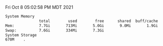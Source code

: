Fri Oct  8 05:02:58 PM MDT 2021
```bash
System Memory
               total        used        free      shared  buff/cache   available
Mem:           7.7Gi       713Mi       5.0Gi       9.0Mi       1.9Gi       6.7Gi
Swap:          7.6Gi       334Mi       7.3Gi
System Storage
670M	.
```
```bash
